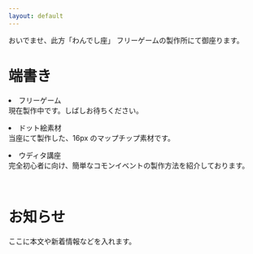```yaml
---
layout: default
---
```


<link rel="stylesheet" href="assets/css/custom.css">
おいでませ、此方「わんでし座」  
フリーゲームの製作所にて御座ります。

  <div>
    <h1>端書き</h1>  
    <p><li>フリーゲーム</li>
    現在製作中です。しばしお待ちください。</p>
    <p><li>ドット絵素材</li>
    当座にて製作した、16px のマップチップ素材です。</p>
    <p><li>ウディタ講座</li>
    完全初心者に向け、簡単なコモンイベントの製作方法を紹介しております。</p>
    <br>
    <h1>お知らせ</h1>
    <p>ここに本文や新着情報などを入れます。</p>
  </div>
